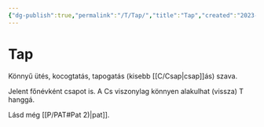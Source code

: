 ```yaml
---
{"dg-publish":true,"permalink":"/T/Tap/","title":"Tap","created":"2023-11-14T03:42","updated":"2024-10-26T00:34"}
---
```



# Tap

Könnyű ütés, kocogtatás, tapogatás (kisebb [[C/Csap\|csap]]ás) szava.  

Jelent főnévként csapot is. A Cs viszonylag könnyen alakulhat (vissza) T hanggá.  

Lásd még [[P/PAT#Pat 2)\|pat]].  